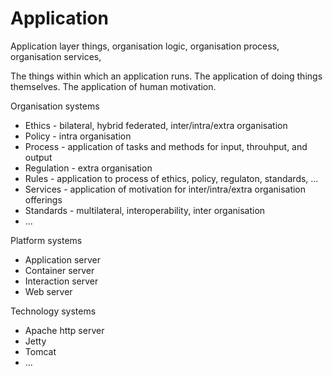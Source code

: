 # Application
Application layer things, organisation logic, organisation process, organisation services, 

The things within which an application runs. The application of doing things themselves. The application of human motivation.

Organisation systems
* Ethics - bilateral, hybrid federated, inter/intra/extra organisation
* Policy - intra organisation
* Process -  application of tasks and methods for input, throuhput, and output
* Regulation - extra organisation
* Rules - application to process of ethics, policy, regulaton, standards, ...
* Services - application of motivation for inter/intra/extra organisation offerings
* Standards - multilateral, interoperability, inter organisation
* ...

Platform systems
* Application server
* Container server
* Interaction server
* Web server

Technology systems
* Apache http server
* Jetty
* Tomcat
* ...

